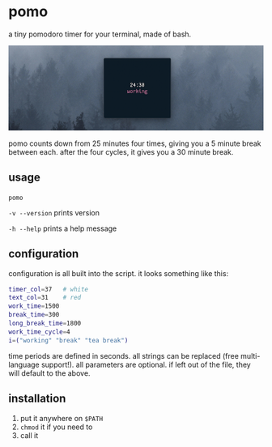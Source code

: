 # pomo

a tiny pomodoro timer for your terminal, made of bash.

![](img/pomo.jpg)

pomo counts down from 25 minutes four times, giving you a 5 minute break between each.  after the four cycles, it gives you a 30 minute break.

## usage

`pomo`

`-v --version` prints version

`-h --help` prints a help message

## configuration

configuration is all built into the script.  it looks something like this:

```bash
timer_col=37   # white
text_col=31    # red
work_time=1500
break_time=300
long_break_time=1800
work_time_cycle=4
i=("working" "break" "tea break")
```

time periods are defined in seconds.  all strings can be replaced (free multi-language support!).  all parameters are optional.  if left out of the file, they will default to the above.

## installation

1. put it anywhere on `$PATH`
2. `chmod` it if you need to
3. call it